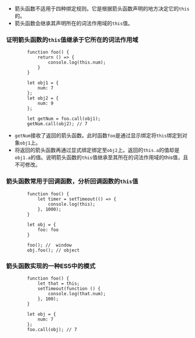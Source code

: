 - 箭头函数不适用于四种绑定规则。它是根据箭头函数声明的地方决定它的`this`的。
- 箭头函数会继承其声明所在的词法作用域的`this`值。

### 证明箭头函数的`this`值继承于它所在的词法作用域
```
        function foo() {
            return () => {
                console.log(this.num);
            }
        }

        let obj1 = {
            num: 7
        };
        let obj2 = {
            num: 9
        };

        let getNum = foo.call(obj1);
        getNum.call(obj2); // 7
```
- `getNum`接收了返回的箭头函数。此时函数`foo`是通过显示绑定将`this`绑定到对象`obj1`上。
- 将返回的箭头函数再通过显式绑定绑定至`obj2`上。返回的`this.a`的值却是`obj1.a`的值。说明箭头函数的`this`值继承至其所在的词法作用域的this值，且不可修改。

### 箭头函数常用于回调函数，分析回调函数的`this`值
```
        function foo() {
            let timer = setTimeout(() => {
                console.log(this);
            }, 1000);
        }

        let obj = {
            foo: foo
        }

        foo(); //  window
        obj.foo(); // object
```

### 箭头函数实现的一种ES5中的模式
```
        function foo() {
            let that = this;
            setTimeout(function () {
                console.log(that.num);
            }, 100);
        }

        let obj = {
            num: 7
        };
        foo.call(obj); // 7
```